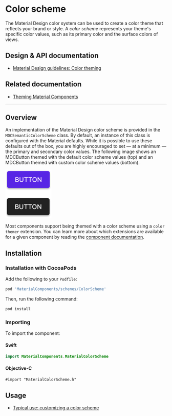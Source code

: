 # Color scheme

The Material Design color system can be used to create a color theme that reflects your brand or
style. A _color scheme_ represents your theme's specific color values, such as its primary color and
the surface colors of views.

## Design & API documentation

* [Material Design guidelines: Color theming](https://material.io/go/design-color-theming)

## Related documentation

* [Theming Material Components](../../../../docs/theming/)

<!-- toc -->

- - -

## Overview

An implementation of the Material Design color scheme is provided in the `MDCSemanticColorScheme`
class. By default, an instance of this class is configured with the Material defaults. While it is
possible to use these defaults out of the box, you are highly encouraged to set — at a minimum — the
primary and secondary color values. The following image shows an MDCButton themed with the default
color scheme values (top) and an MDCButton themed with custom color scheme values (bottom).

<img src="assets/themedbuttons.png" width="144" alt="An MDCButton themed with the default color scheme and a custom one.">

Most components support being themed with a color scheme using a `color themer` extension. You can
learn more about which extensions are available for a given component by reading the
[component documentation](../../../).

## Installation

### Installation with CocoaPods

Add the following to your `Podfile`:

```bash
pod 'MaterialComponents/schemes/ColorScheme'
```
<!--{: .code-renderer.code-renderer--install }-->

Then, run the following command:

```bash
pod install
```

### Importing

To import the component:

<!--<div class="material-code-render" markdown="1">-->
#### Swift
```swift
import MaterialComponents.MaterialColorScheme
```

#### Objective-C

```objc
#import "MaterialColorScheme.h"
```
<!--</div>-->

## Usage

- [Typical use: customizing a color scheme](typical-use-customizing-a-scheme.md)
